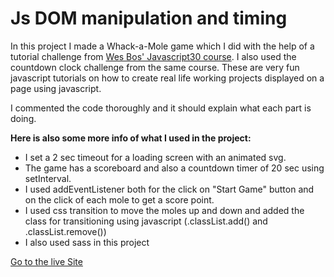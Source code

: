 # Js DOM manipulation and timing

In this project I made a Whack-a-Mole game which I did with the help of a tutorial challenge from [Wes Bos' Javascript30 course](https://javascript30.com/). I also used the countdown clock challenge from the same course.
These are very fun javascript tutorials on how to create real life working projects displayed on a page using javascript.

I commented the code thoroughly and it should explain what each part is doing.

**Here is also some more info of what I used in the project:**

- I set a 2 sec timeout for a loading screen with an animated svg.
- The game has a scoreboard and also a countdown timer of 20 sec using setInterval.
- I used addEventListener both for the click on "Start Game" button and on the click of each mole to get a score point.
- I used css transition to move the moles up and down and added the class for transitioning using javascript (.classList.add() and .classList.remove())
- I also used sass in this project

[Go to the live Site](https://hebaulf.github.io/js-DOM-manipulation-timing/)
